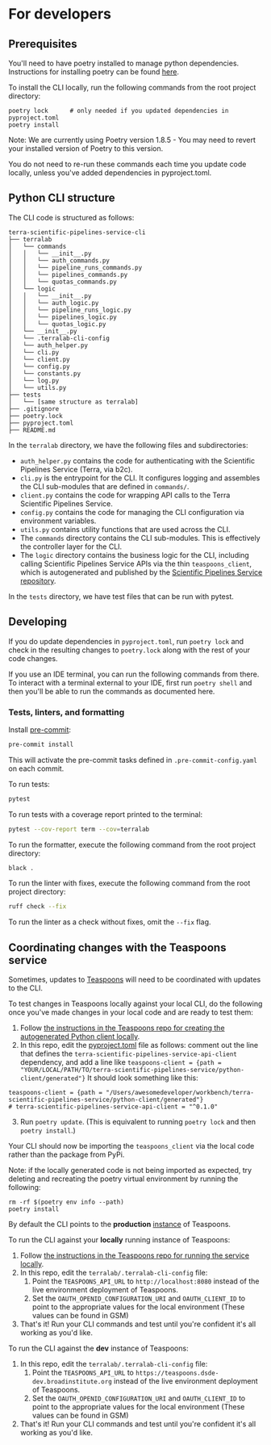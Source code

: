 # For developers

## Prerequisites
You'll need to have poetry installed to manage python dependencies. Instructions for installing poetry can be found [here](https://python-poetry.org/docs/).

To install the CLI locally, run the following commands from the root project directory:
```
poetry lock      # only needed if you updated dependencies in pyproject.toml
poetry install
```
Note: We are currently using Poetry version 1.8.5 - You may need to revert your installed version of Poetry to this version.

You do not need to re-run these commands each time you update code locally, unless you've added dependencies in pyproject.toml.


## Python CLI structure
The CLI code is structured as follows:
```
terra-scientific-pipelines-service-cli
├── terralab
│   └── commands
│   │   └── __init__.py
│   │   └── auth_commands.py
│   │   └── pipeline_runs_commands.py
│   │   └── pipelines_commands.py
│   │   └── quotas_commands.py
│   └── logic
│   │   └── __init__.py
│   │   └── auth_logic.py
│   │   └── pipeline_runs_logic.py
│   │   └── pipelines_logic.py
│   │   └── quotas_logic.py
│   └── __init__.py
│   └── .terralab-cli-config
│   └── auth_helper.py
│   └── cli.py
│   └── client.py
│   └── config.py
│   └── constants.py
│   └── log.py
│   └── utils.py
├── tests
│   └── [same structure as terralab]
├── .gitignore
├── poetry.lock
├── pyproject.toml
├── README.md
```

In the `terralab` directory, we have the following files and subdirectories:
- `auth_helper.py` contains the code for authenticating with the Scientific Pipelines Service (Terra, via b2c).
- `cli.py` is the entrypoint for the CLI. It configures logging and assembles the CLI sub-modules that are defined in `commands/`.
- `client.py` contains the code for wrapping API calls to the Terra Scientific Pipelines Service.
- `config.py` contains the code for managing the CLI configuration via environment variables.
- `utils.py` contains utility functions that are used across the CLI.
- The `commands` directory contains the CLI sub-modules. This is effectively the controller layer for the CLI.
- The `logic` directory contains the business logic for the CLI, including calling Scientific Pipelines Service APIs via the thin `teaspoons_client`, 
which is autogenerated and published by the [Scientific Pipelines Service repository](https://github.com/DataBiosphere/terra-scientific-pipelines-service).

In the `tests` directory, we have test files that can be run with pytest.


## Developing
If you do update dependencies in `pyproject.toml`, run `poetry lock` and check in the resulting changes to `poetry.lock` along with the rest of
your code changes. 

If you use an IDE terminal, you can run the following commands from there. To interact with a 
terminal external to your IDE, first run `poetry shell` and then you'll be able to run the 
commands as documented here.

### Tests, linters, and formatting
Install [pre-commit](https://pre-commit.com/):
```bash
pre-commit install
```
This will activate the pre-commit tasks defined in `.pre-commit-config.yaml` on each commit.

To run tests:
```bash
pytest
```

To run tests with a coverage report printed to the terminal:
```bash
pytest --cov-report term --cov=terralab
```

To run the formatter, execute the following command from the root project directory:
```bash
black .
```

To run the linter with fixes, execute the following command from the root project directory:
```bash
ruff check --fix
```
To run the linter as a check without fixes, omit the `--fix` flag.

## Coordinating changes with the Teaspoons service
Sometimes, updates to [Teaspoons](https://github.com/DataBiosphere/terra-scientific-pipelines-service) will need to be coordinated with updates to the CLI. 

To test changes in Teaspoons locally against your local CLI, do the following once you've made changes in your local code and are ready to test them:

1. Follow [the instructions in the Teaspoons repo for creating the autogenerated Python client locally](https://github.com/DataBiosphere/terra-scientific-pipelines-service/blob/main/README.md#testing-the-cli-locally). 
2. In this repo, edit the [pyproject.toml](pyproject.toml) file as follows: comment out the line that defines the `terra-scientific-pipelines-service-api-client` dependency, and add a line like `teaspoons-client = {path = "YOUR/LOCAL/PATH/TO/terra-scientific-pipelines-service/python-client/generated"}`
 It should look something like this:
 ```
 teaspoons-client = {path = "/Users/awesomedeveloper/workbench/terra-scientific-pipelines-service/python-client/generated"}
# terra-scientific-pipelines-service-api-client = "^0.1.0"
```
3. Run `poetry update`. (This is equivalent to running `poetry lock` and then `poetry install`.)

Your CLI should now be importing the `teaspoons_client` via the local code rather than the package from PyPi.

Note: if the locally generated code is not being imported as expected, try deleting and recreating the poetry virtual environment by running the following:
```
rm -rf $(poetry env info --path)
poetry install
```

By default the CLI points to the **production** [instance](https://teaspoons.dsde-prod.broadinstitute.org) of Teaspoons.

To run the CLI against your **locally** running instance of Teaspoons:
1. Follow [the instructions in the Teaspoons repo for running the service locally](https://github.com/DataBiosphere/terra-scientific-pipelines-service/blob/main/README.md#local-development). 
2. In this repo, edit the `terralab/.terralab-cli-config` file:
   1. Point the `TEASPOONS_API_URL` to `http://localhost:8080` instead of the live environment deployment of Teaspoons.
   2. Set the `OAUTH_OPENID_CONFIGURATION_URI` and `OAUTH_CLIENT_ID` to point to the appropriate values for the local environment (These values can be found in GSM) 
3. That's it! Run your CLI commands and test until you're confident it's all working as you'd like.

To run the CLI against the **dev** instance of Teaspoons:
1. In this repo, edit the `terralab/.terralab-cli-config` file:
   1. Point the `TEASPOONS_API_URL` to `https://teaspoons.dsde-dev.broadinstitute.org` instead of the live environment deployment of Teaspoons.
   2. Set the `OAUTH_OPENID_CONFIGURATION_URI` and `OAUTH_CLIENT_ID` to point to the appropriate values for the local environment (These values can be found in GSM)
2. That's it! Run your CLI commands and test until you're confident it's all working as you'd like.
